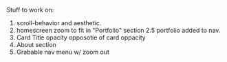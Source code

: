 Stuff to work on:

1. scroll-behavior and aesthetic.
2. homescreen zoom to fit in "Portfolio" section
2.5 portfolio added to nav.
3. Card Title opacity opposotie of card oppacity
4. About section
5. Grabable nav menu w/ zoom out
